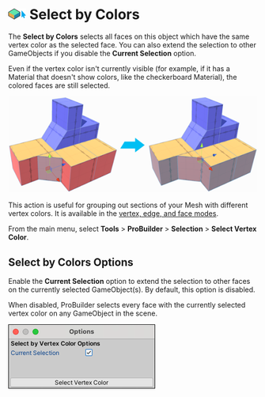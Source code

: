 # ![Select by Vertex Color icon](images/icons/Selection_SelectByVertexColor.png) Select by Colors

The __Select by Colors__ selects all faces on this object which have the same vertex color as the selected face. You can also extend the selection to other GameObjects if you disable the **Current Selection** option.

Even if the vertex color isn't currently visible (for example, if it has a Material that doesn't show colors, like the checkerboard Material), the colored faces are still selected.

![Select all orange faces on the Mesh](images/Example_SelectByVertexColor.png)

This action is useful for grouping out sections of your Mesh with different vertex colors. It is available in the [vertex, edge, and face modes](modes.md).

From the main menu, select **Tools** > **ProBuilder** > **Selection** > **Select Vertex Color**.

## Select by Colors Options

Enable the **Current Selection** option to extend the selection to other faces on the currently selected GameObject(s). By default, this option is disabled. 

When disabled, ProBuilder selects every face with the currently selected vertex color on any GameObject in the scene.

![Grow Selection Options](images/Selection_SelectByVertexColor_props.png)
